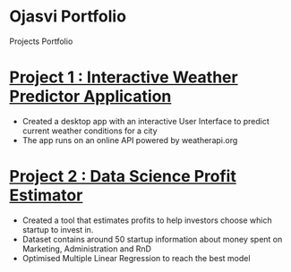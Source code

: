 # Ojasvi Portfolio
Projects Portfolio 

# [Project 1 : Interactive Weather Predictor Application](https://github.com/ojasviasthana2/My_portfolio/blob/master/weather-appp.py)
* Created a desktop app with an interactive User Interface to predict current weather conditions for a city
* The app runs on an online API powered by weatherapi.org

# [Project 2 : Data Science Profit Estimator](https://github.com/ojasviasthana2/My_portfolio/tree/master/portfolio)
* Created a tool that estimates profits to help investors choose which startup to invest in. 
* Dataset contains around 50 startup information about money spent on Marketing, Administration and RnD
* Optimised Multiple Linear Regression to reach the best model


